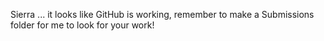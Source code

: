 Sierra ... it looks like GitHub is working, remember to make a Submissions folder for me to look for your work!
